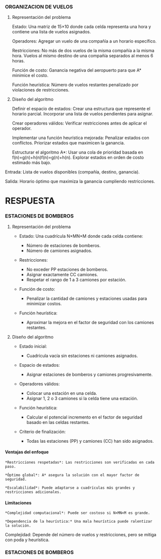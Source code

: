 ### ORGANIZACION DE VUELOS
1. Representación del problema

    Estado: Una matriz de 15×10 donde cada celda representa una hora y contiene una lista de vuelos asignados.

    Operadores: Agregar un vuelo de una compañía a un horario específico.

    Restricciones:
        No más de dos vuelos de la misma compañía a la misma hora.
        Vuelos al mismo destino de una compañía separados al menos 6 horas.

    Función de costo: Ganancia negativa del aeropuerto para que A* minimice el costo.

    Función heurística: Número de vuelos restantes penalizado por violaciones de restricciones.

2. Diseño del algoritmo

    Definir el espacio de estados:
        Crear una estructura que represente el horario parcial.
        Incorporar una lista de vuelos pendientes para asignar.

    Crear operadores válidos:
        Verificar restricciones antes de aplicar el operador.

    Implementar una función heurística mejorada:
        Penalizar estados con conflictos.
        Priorizar estados que maximicen la ganancia.

    Estructurar el algoritmo A*:
        Usar una cola de prioridad basada en f(n)=g(n)+h(n)f(n)=g(n)+h(n).
        Explorar estados en orden de costo estimado más bajo.

Entrada: Lista de vuelos disponibles (compañía, destino, ganancia).

Salida: Horario óptimo que maximiza la ganancia cumpliendo restricciones.


# RESPUESTA

### ESTACIONES DE BOMBEROS
1. Representación del problema
    - Estado: Una cuadrícula N×MN×M donde cada celda contiene:

        - Número de estaciones de bomberos.
        - Número de camiones asignados.

    - Restricciones:

        - No exceder PP estaciones de bomberos.
        - Asignar exactamente CC camiones.
        - Respetar el rango de 1 a 3 camiones por estación.

    - Función de costo: 
        - Penalizar la cantidad de camiones y estaciones usadas para minimizar costos.

    - Función heurística: 
        - Aproximar la mejora en el factor de seguridad con los camiones restantes.

2. Diseño del algoritmo
    - Estado inicial: 
        - Cuadrícula vacía sin estaciones ni camiones asignados.

    - Espacio de estados:

        -  Asignar estaciones de bomberos y camiones progresivamente.

    - Operadores válidos:

        -  Colocar una estación en una celda.
        - Asignar 1, 2 o 3 camiones si la celda tiene una estación.

    - Función heurística:

        - Calcular el potencial incremento en el factor de seguridad basado en las celdas restantes.

    - Criterio de finalización:

        - Todas las estaciones (PP) y camiones (CC) han sido asignados.

#### Ventajas del enfoque

    *Restricciones respetadas*: Las restricciones son verificadas en cada paso.

    *Óptimo global*: A* asegura la solución con el mayor factor de seguridad.

    *Escalabilidad*: Puede adaptarse a cuadrículas más grandes y restricciones adicionales.

#### Limitaciones

    *Complejidad computacional*: Puede ser costoso si N×MN×M es grande.

    *Dependencia de la heurística:* Una mala heurística puede ralentizar la solución.

Complejidad: Depende del número de vuelos y restricciones, pero se mitiga con poda y heurística.

### ESTACIONES DE BOMBEROS

